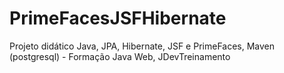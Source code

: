# PrimeFacesJSFHibernate
Projeto didático Java, JPA, Hibernate, JSF e PrimeFaces, Maven (postgresql) - Formação Java Web, JDevTreinamento
